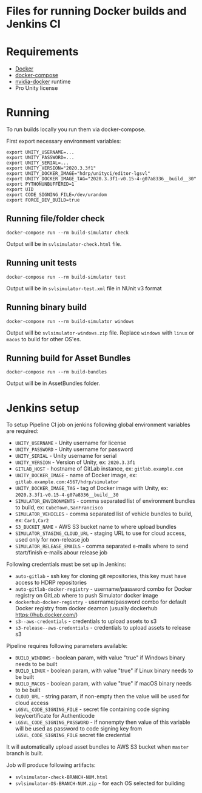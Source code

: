 # Files for running Docker builds and Jenkins CI

# Requirements

* [Docker](https://docs.docker.com/install/)
* [docker-compose](https://docs.docker.com/compose/install/)
* [nvidia-docker](https://github.com/NVIDIA/nvidia-docker) runtime
* Pro Unity license

# Running

To run builds locally you run them via docker-compose.

First export necessary environment variables:

```
export UNITY_USERNAME=...
export UNITY_PASSWORD=...
export UNITY_SERIAL=...
export UNITY_VERSION="2020.3.3f1"
export UNITY_DOCKER_IMAGE="hdrp/unityci/editor-lgsvl"
export UNITY_DOCKER_IMAGE_TAG="2020.3.3f1-v0.15-4-g07a8336__build__30"
export PYTHONUNBUFFERED=1
export UID
export CODE_SIGNING_FILE=/dev/urandom
export FORCE_DEV_BUILD=true
```

## Running file/folder check

```
docker-compose run --rm build-simulator check
```

Output will be in `svlsimulator-check.html` file.

## Running unit tests

```
docker-compose run --rm build-simulator test
```

Output will be in `svlsimulator-test.xml` file in NUnit v3 format

## Running binary build

```
docker-compose run --rm build-simulator windows
```

Output will be `svlsimulator-windows.zip` file.
Replace `windows` with `linux` or `macos` to build for other OS'es.

## Running build for Asset Bundles

```
docker-compose run --rm build-bundles
```

Output will be in AssetBundles folder.

# Jenkins setup

To setup Pipeline CI job on jenkins following global environment variables are required:

* `UNITY_USERNAME` - Unity username for license
* `UNITY_PASSWORD` - Unity username for password
* `UNITY_SERIAL` - Unity username for serial
* `UNITY_VERSION` - Version of Unity, ex: `2020.3.3f1`
* `GITLAB_HOST` - hostname of GitLab instance, ex: `gitlab.example.com`
* `UNITY_DOCKER_IMAGE` - name of Docker image, ex: `gitlab.example.com:4567/hdrp/simulator`
* `UNITY_DOCKER_IMAGE_TAG` - tag of Docker image with Unity, ex: `2020.3.3f1-v0.15-4-g07a8336__build__30`
* `SIMULATOR_ENVIRONMENTS` - comma separated list of environment bundles to build, ex: `CubeTown,SanFrancisco`
* `SIMULATOR_VEHICLES` - comma separated list of vehicle bundles to build, ex: `Car1,Car2`
* `S3_BUCKET_NAME` - AWS S3 bucket name to where upload bundles
* `SIMULATOR_STAGING_CLOUD_URL` - staging URL to use for cloud access, used only for non-release job
* `SIMULATOR_RELEASE_EMAILS` - comma separated e-mails where to send start/finish e-mails abour release job

Following credentials must be set up in Jenkins:

* `auto-gitlab` - ssh key for cloning git repositories, this key must have access to HDRP repositories
* `auto-gitlab-docker-registry` - username/password combo for Docker registry on GitLab where to push Simulator docker image
* `dockerhub-docker-registry` - username/password combo for default Docker registry from docker deamon (usually dockerhub https://hub.docker.com/)
* `s3--aws-credentials` - credentials to upload assets to s3
* `s3-release--aws-credentials` - credentials to upload assets to release s3

Pipeline requires following parameters available:

* `BUILD_WINDOWS` - boolean param, with value "true" if Windows binary needs to be built
* `BUILD_LINUX` - boolean param, with value "true" if Linux binary needs to be built
* `BUILD_MACOS` - boolean param, with value "true" if macOS binary needs to be built
* `CLOUD_URL` - string param, if non-empty then the value will be used for cloud access
* `LGSVL_CODE_SIGNING_FILE` - secret file containing code signing key/certificate for Authenticode
* `LGSVL_CODE_SIGNING_PASSWORD` - if nonempty then value of this variable will be used as password to
    code signing key from `LGSVL_CODE_SIGNING_FILE` secret file credential

It will automatically upload asset bundles to AWS S3 bucket when `master` branch is built.

Job will produce following artifacts:

* `svlsimulator-check-BRANCH-NUM.html`
* `svlsimulator-OS-BRANCH-NUM.zip` - for each OS selected for building
